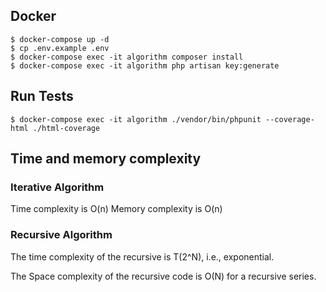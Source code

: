 ## Docker
```
$ docker-compose up -d
$ cp .env.example .env
$ docker-compose exec -it algorithm composer install
$ docker-compose exec -it algorithm php artisan key:generate
```

## Run Tests
```
$ docker-compose exec -it algorithm ./vendor/bin/phpunit --coverage-html ./html-coverage
```

## Time and memory complexity
### Iterative Algorithm

Time complexity is O(n)
Memory complexity is O(n)

### Recursive Algorithm

The time complexity of the recursive is T(2^N), i.e., exponential.

The Space complexity of the recursive code is O(N) for a recursive series.
